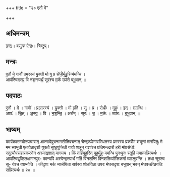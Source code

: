 +++
title = "२० एतौ मे"

+++
## अधिमन्त्रम्
इन्द्रः। वसुक्र ऐन्द्रः। त्रिष्टुप्।

## मन्त्रः
ए॒तौ मे॒ गावौ॑ प्रम॒रस्य॑ यु॒क्तौ मो षु प्र से॑धी॒र्मुहु॒रिन्म॑मन्धि ।  
आप॑श्चिदस्य॒ वि न॑श॒न्त्यर्थं॒ सूर॑श्च म॒र्क उप॑रो बभू॒वान् ॥

## पदपाठः
ए॒तौ । मे॒ । गावौ॑ । प्र॒ऽम॒रस्य॑ । यु॒क्तौ । मो इति॑ । सु । प्र । से॒धीः॒ । मुहुः॑ । इत् । म॒म॒न्धि॒ ।  
आपः॑ । चि॒त् । अ॒स्य॒ । वि । न॒श॒न्ति॒ । अर्थ॑म् । सूरः॑ । च॒ । म॒र्कः । उप॑रः । ब॒भू॒वान् ॥

## भाष्यम्
कार्यकारणयोरुपचारात् आत्मावैपुत्रनामसीतिवचनात् चेन्द्ररूपेणावस्थितस्य प्रमरस्य प्रकर्षेण शत्रूणां मारयितुः मे मम स्वभूतौ एतावेतादृशौ युक्तौ सुष्ठुपूजितौ गावौ शत्रून् यज्ञांश्च प्रतिगन्त्दारौ हरी मोप्रसेधीः स्तुत्यौपसंहारकरणेन अस्मद्यज्ञात् मागमय । किं तर्हिमुहुरित् मुहुर्मुहुः ममन्धि पुनःपुनः स्तुहि ममात्मन्नित्यर्थः । आपश्चिद्वृष्टिलक्षणान्युद- कान्यपि अस्येन्द्रस्यार्थं गतिं विनशन्ति विनशतिर्व्याप्तिकर्मा व्याप्नुवन्ति । तथा सूरश्च सू- र्यश्च व्याप्नोति । कीदृशः मर्कः मार्जयिता सर्वस्य शोधयिता उपरः मेघसदृशः बभूवान् भवन् मेघवच्छीघ्रगतिः सन्नित्यर्थः ॥ २० ॥